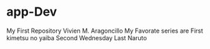 # app-Dev
My First Repository Vivien M. Aragoncillo
My Favorate series are
First kimetsu no yaiba
Second Wednesday
Last Naruto
